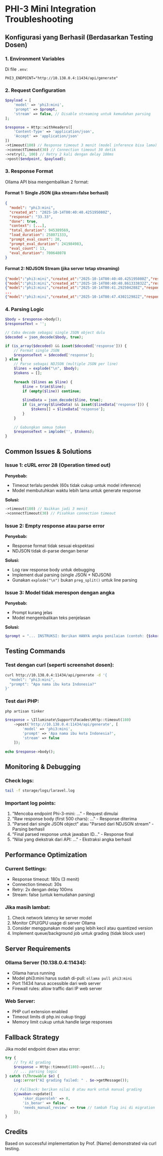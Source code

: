 # PHI-3 Mini Integration Troubleshooting

## Konfigurasi yang Berhasil (Berdasarkan Testing Dosen)

### 1. Environment Variables
Di file `.env`:
```env
PHI3_ENDPOINT="http://10.138.0.4:11434/api/generate"
```

### 2. Request Configuration
```php
$payload = [
    'model' => 'phi3:mini',
    'prompt' => $prompt,
    'stream' => false, // Disable streaming untuk kemudahan parsing
];

$response = Http::withHeaders([
    'Content-Type' => 'application/json',
    'Accept' => 'application/json'
])
->timeout(180) // Response timeout 3 menit (model inference bisa lama)
->connectTimeout(30) // Connection timeout 30 detik
->retry(2, 100) // Retry 2 kali dengan delay 100ms
->post($endpoint, $payload);
```

### 3. Response Format
Ollama API bisa mengembalikan 2 format:

#### Format 1: Single JSON (jika stream=false berhasil)
```json
{
  "model": "phi3:mini",
  "created_at": "2025-10-14T00:40:40.425195080Z",
  "response": "33.33",
  "done": true,
  "context": [...],
  "total_duration": 945389569,
  "load_duration": 258071333,
  "prompt_eval_count": 20,
  "prompt_eval_duration": 241984983,
  "eval_count": 13,
  "eval_duration": 700648078
}
```

#### Format 2: NDJSON Stream (jika server tetap streaming)
```json
{"model":"phi3:mini","created_at":"2025-10-14T00:40:40.425195080Z","response":"Ind","done":false}
{"model":"phi3:mini","created_at":"2025-10-14T00:40:40.861333832Z","response":" ones","done":false}
{"model":"phi3:mini","created_at":"2025-10-14T00:41.292504288Z","response":"ia","done":false}
...
{"model":"phi3:mini","created_at":"2025-10-14T00:47.430212982Z","response":"","done":true,"context":[...],"total_duration":945389569,...}
```

### 4. Parsing Logic
```php
$body = $response->body();
$responseText = '';

// Coba decode sebagai single JSON object dulu
$decoded = json_decode($body, true);

if (is_array($decoded) && isset($decoded['response'])) {
    // Format single JSON
    $responseText = $decoded['response'];
} else {
    // Parse sebagai NDJSON (multiple JSON per line)
    $lines = explode("\n", $body);
    $tokens = [];
    
    foreach ($lines as $line) {
        $line = trim($line);
        if (empty($line)) continue;
        
        $lineData = json_decode($line, true);
        if (is_array($lineData) && isset($lineData['response'])) {
            $tokens[] = $lineData['response'];
        }
    }
    
    // Gabungkan semua token
    $responseText = implode('', $tokens);
}
```

## Common Issues & Solutions

### Issue 1: cURL error 28 (Operation timed out)
**Penyebab:**
- Timeout terlalu pendek (60s tidak cukup untuk model inference)
- Model membutuhkan waktu lebih lama untuk generate response

**Solusi:**
```php
->timeout(180) // Naikkan jadi 3 menit
->connectTimeout(30) // Pisahkan connection timeout
```

### Issue 2: Empty response atau parse error
**Penyebab:**
- Response format tidak sesuai ekspektasi
- NDJSON tidak di-parse dengan benar

**Solusi:**
- Log raw response body untuk debugging
- Implement dual parsing (single JSON + NDJSON)
- Gunakan `explode("\n")` bukan `preg_split()` untuk line parsing

### Issue 3: Model tidak merespon dengan angka
**Penyebab:**
- Prompt kurang jelas
- Model mengembalikan teks penjelasan

**Solusi:**
```php
$prompt = "... INSTRUKSI: Berikan HANYA angka penilaian (contoh: {$skorPerEsai} atau 15.5 atau 0), tanpa teks tambahan apapun.\n\nNILAI:";
```

## Testing Commands

### Test dengan curl (seperti screenshot dosen):
```bash
curl http://10.138.0.4:11434/api/generate -d '{
  "model": "phi3:mini",
  "prompt": "Apa nama ibu kota Indonesia?"
}'
```

### Test dari PHP:
```bash
php artisan tinker
```
```php
$response = \Illuminate\Support\Facades\Http::timeout(180)
    ->post('http://10.138.0.4:11434/api/generate', [
        'model' => 'phi3:mini',
        'prompt' => 'Apa nama ibu kota Indonesia?',
        'stream' => false
    ]);
    
echo $response->body();
```

## Monitoring & Debugging

### Check logs:
```bash
tail -f storage/logs/laravel.log
```

### Important log points:
1. "Mencoba endpoint Phi-3-mini: ..." - Request dimulai
2. "Raw response body (first 500 chars): ..." - Response diterima
3. "Parsed dari single JSON object" atau "Parsed dari NDJSON stream" - Parsing berhasil
4. "Final parsed response untuk jawaban ID..." - Response final
5. "Nilai yang diekstrak dari API: ..." - Ekstraksi angka berhasil

## Performance Optimization

### Current Settings:
- Response timeout: 180s (3 menit)
- Connection timeout: 30s
- Retry: 2x dengan delay 100ms
- Stream: false (untuk kemudahan parsing)

### Jika masih lambat:
1. Check network latency ke server model
2. Monitor CPU/GPU usage di server Ollama
3. Consider menggunakan model yang lebih kecil atau quantized version
4. Implement queue/background job untuk grading (tidak block user)

## Server Requirements

### Ollama Server (10.138.0.4:11434):
- Ollama harus running
- Model phi3:mini harus sudah di-pull: `ollama pull phi3:mini`
- Port 11434 harus accessible dari web server
- Firewall rules: allow traffic dari IP web server

### Web Server:
- PHP curl extension enabled
- Timeout limits di php.ini cukup tinggi
- Memory limit cukup untuk handle large responses

## Fallback Strategy

Jika model endpoint down atau error:
```php
try {
    // Try AI grading
    $response = Http::timeout(180)->post(...);
    // ... parsing logic
} catch (\Throwable $e) {
    Log::error("AI grading failed: " . $e->getMessage());
    
    // Fallback: berikan nilai 0 atau mark untuk manual grading
    $jawaban->update([
        'skor_diperoleh' => 0,
        'is_benar' => false,
        'needs_manual_review' => true // tambah flag ini di migration
    ]);
}
```

## Credits
Based on successful implementation by Prof. [Name] demonstrated via curl testing.
